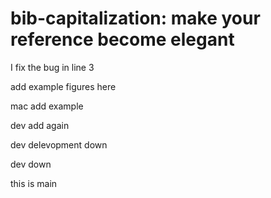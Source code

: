 # bib-capitalization: make your reference become elegant

I fix the bug in line 3

add example figures here

mac add example

dev add again

dev delevopment down

dev down

this is main